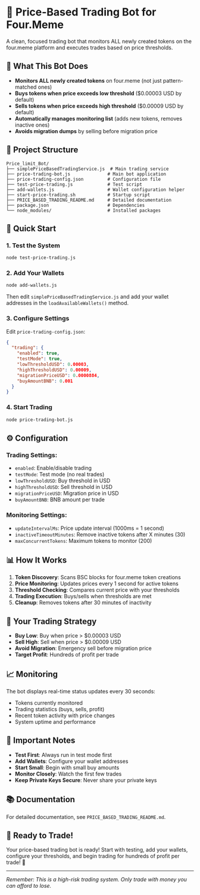 # 🚀 Price-Based Trading Bot for Four.Meme

A clean, focused trading bot that monitors ALL newly created tokens on the four.meme platform and executes trades based on price thresholds.

## 🎯 **What This Bot Does**

- **Monitors ALL newly created tokens** on four.meme (not just pattern-matched ones)
- **Buys tokens when price exceeds low threshold** ($0.00003 USD by default)
- **Sells tokens when price exceeds high threshold** ($0.00009 USD by default)
- **Automatically manages monitoring list** (adds new tokens, removes inactive ones)
- **Avoids migration dumps** by selling before migration price

## 📁 **Project Structure**

```
Price_limit_Bot/
├── simplePriceBasedTradingService.js  # Main trading service
├── price-trading-bot.js              # Main bot application
├── price-trading-config.json         # Configuration file
├── test-price-trading.js             # Test script
├── add-wallets.js                    # Wallet configuration helper
├── start-price-trading.sh            # Startup script
├── PRICE_BASED_TRADING_README.md     # Detailed documentation
├── package.json                      # Dependencies
└── node_modules/                     # Installed packages
```

## 🚀 **Quick Start**

### **1. Test the System**
```bash
node test-price-trading.js
```

### **2. Add Your Wallets**
```bash
node add-wallets.js
```
Then edit `simplePriceBasedTradingService.js` and add your wallet addresses in the `loadAvailableWallets()` method.

### **3. Configure Settings**
Edit `price-trading-config.json`:
```json
{
  "trading": {
    "enabled": true,
    "testMode": true,
    "lowThresholdUSD": 0.00003,
    "highThresholdUSD": 0.00009,
    "migrationPriceUSD": 0.0000884,
    "buyAmountBNB": 0.001
  }
}
```

### **4. Start Trading**
```bash
node price-trading-bot.js
```

## ⚙️ **Configuration**

### **Trading Settings:**
- `enabled`: Enable/disable trading
- `testMode`: Test mode (no real trades)
- `lowThresholdUSD`: Buy threshold in USD
- `highThresholdUSD`: Sell threshold in USD
- `migrationPriceUSD`: Migration price in USD
- `buyAmountBNB`: BNB amount per trade

### **Monitoring Settings:**
- `updateIntervalMs`: Price update interval (1000ms = 1 second)
- `inactiveTimeoutMinutes`: Remove inactive tokens after X minutes (30)
- `maxConcurrentTokens`: Maximum tokens to monitor (200)

## 📊 **How It Works**

1. **Token Discovery**: Scans BSC blocks for four.meme token creations
2. **Price Monitoring**: Updates prices every 1 second for active tokens
3. **Threshold Checking**: Compares current price with your thresholds
4. **Trading Execution**: Buys/sells when thresholds are met
5. **Cleanup**: Removes tokens after 30 minutes of inactivity

## 🎯 **Your Trading Strategy**

- **Buy Low**: Buy when price > $0.00003 USD
- **Sell High**: Sell when price > $0.00009 USD
- **Avoid Migration**: Emergency sell before migration price
- **Target Profit**: Hundreds of profit per trade

## 📈 **Monitoring**

The bot displays real-time status updates every 30 seconds:
- Tokens currently monitored
- Trading statistics (buys, sells, profit)
- Recent token activity with price changes
- System uptime and performance

## 🚨 **Important Notes**

- **Test First**: Always run in test mode first
- **Add Wallets**: Configure your wallet addresses
- **Start Small**: Begin with small buy amounts
- **Monitor Closely**: Watch the first few trades
- **Keep Private Keys Secure**: Never share your private keys

## 📚 **Documentation**

For detailed documentation, see `PRICE_BASED_TRADING_README.md`.

## 🎉 **Ready to Trade!**

Your price-based trading bot is ready! Start with testing, add your wallets, configure your thresholds, and begin trading for hundreds of profit per trade! 🚀

---

*Remember: This is a high-risk trading system. Only trade with money you can afford to lose.*


